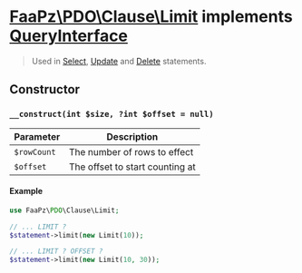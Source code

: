 # [FaaPz\PDO\Clause\Limit](../../src/Clause/Limit.php) implements [QueryInterface](../QueryInterface.md)

> Used in [Select](../Statement/SELECT.md), [Update](../Statement/Update.md) and [Delete](../Statement/Delete.md) statements.

## Constructor

### `__construct(int $size, ?int $offset = null)`

Parameter     | Description
------------- | -----------------------------------------
`$rowCount`   | The number of rows to effect
`$offset`     | The offset to start counting at

#### Example
```php
use FaaPz\PDO\Clause\Limit;

// ... LIMIT ?
$statement->limit(new Limit(10));

// ... LIMIT ? OFFSET ?
$statement->limit(new Limit(10, 30));
```
